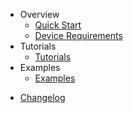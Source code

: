 * Overview
    * [Quick Start](quick_start.md)
    * [Device Requirements](device.md)
* Tutorials
    * [Tutorials](tutorials/tutorials.md)
* Examples
    * [Examples](examples/examples.md)

- [Changelog](changelog.md)
